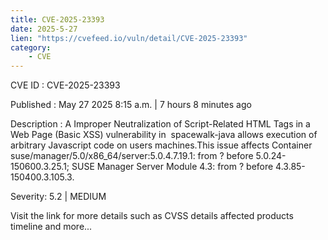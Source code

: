 ```yaml
---
title: CVE-2025-23393
date: 2025-5-27
lien: "https://cvefeed.io/vuln/detail/CVE-2025-23393"
category:
    - CVE
---
```


CVE ID : CVE-2025-23393

Published :  May 27
2025
8:15 a.m. | 7 hours
8 minutes ago

Description : A Improper Neutralization of Script-Related HTML Tags in a Web Page (Basic XSS) vulnerability in  spacewalk-java allows execution of arbitrary Javascript code on users machines.This issue affects Container suse/manager/5.0/x86_64/server:5.0.4.7.19.1: from ? before 5.0.24-150600.3.25.1; SUSE Manager Server Module 4.3: from ? before 4.3.85-150400.3.105.3.

Severity: 5.2 | MEDIUM

Visit the link for more details
such as CVSS details
affected products
timeline
and more...
